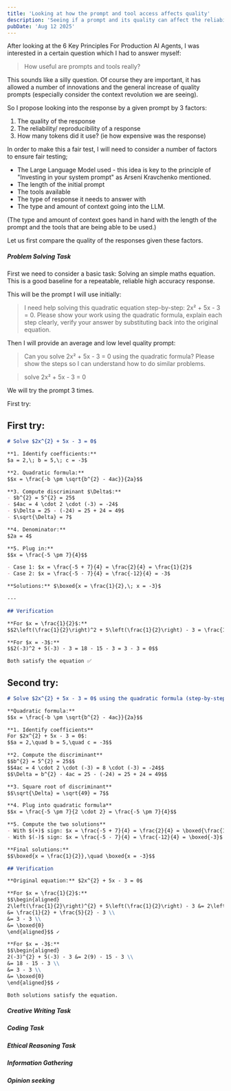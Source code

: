 ```yaml
---
title: 'Looking at how the prompt and tool access affects quality'
description: 'Seeing if a prompt and its quality can affect the reliability and quality of the response.'
pubDate: 'Aug 12 2025'
---
```


After looking at the 6 Key Principles For Production AI Agents, I was interested in a certain question which I had to answer myself:

> How useful are prompts and tools really? 

This sounds like a silly question. Of course they are important, it has allowed a number of innovations and the general increase of quality prompts (especially consider the context revolution we are seeing).

So I propose looking into the response by a given prompt by 3 factors:

1. The quality of the response
2. The reliability/ reproducibility of a response
3. How many tokens did it use? (ie how expensive was the response)

In order to make this a fair test, I will need to consider a number of factors to ensure fair testing;
- The Large Language Model used - this idea is key to the principle of "Investing in your system prompt" as Arseni Kravchenko mentioned.
- The length of the initial prompt
- The tools available
- The type of response it needs to answer with
- The type and amount of context going into the LLM.

(The type and amount of context goes hand in hand with the length of the prompt and the tools that are being able to be used.)

Let us first compare the quality of the responses given these factors.

##### Problem Solving Task

First we need to consider a basic task: Solving an simple maths equation. This is a good baseline for a repeatable, reliable high accuracy response.

This will be the prompt I will use initially:

> I need help solving this quadratic equation step-by-step: 2x² + 5x - 3 = 0. Please show your work using the quadratic formula, explain each step clearly, verify your answer by substituting back into the original equation.

Then I will provide an average and low level quality prompt:

> Can you solve 2x² + 5x - 3 = 0 using the quadratic formula? Please show the steps so I can understand how to do similar problems.

> solve 2x² + 5x - 3 = 0

We will try the prompt 3 times.

First try:

## First try:

```markdown
# Solve $2x^{2} + 5x - 3 = 0$

**1. Identify coefficients:**  
$a = 2,\; b = 5,\; c = -3$

**2. Quadratic formula:**  
$$x = \frac{-b \pm \sqrt{b^{2} - 4ac}}{2a}$$

**3. Compute discriminant $\Delta$:**  
- $b^{2} = 5^{2} = 25$  
- $4ac = 4 \cdot 2 \cdot (-3) = -24$  
- $\Delta = 25 - (-24) = 25 + 24 = 49$  
- $\sqrt{\Delta} = 7$

**4. Denominator:**  
$2a = 4$

**5. Plug in:**  
$$x = \frac{-5 \pm 7}{4}$$

- Case 1: $x = \frac{-5 + 7}{4} = \frac{2}{4} = \frac{1}{2}$  
- Case 2: $x = \frac{-5 - 7}{4} = \frac{-12}{4} = -3$

**Solutions:** $\boxed{x = \frac{1}{2},\; x = -3}$

---

## Verification

**For $x = \frac{1}{2}$:**  
$$2\left(\frac{1}{2}\right)^2 + 5\left(\frac{1}{2}\right) - 3 = \frac{1}{2} + \frac{5}{2} - 3 = 3 - 3 = 0$$

**For $x = -3$:**  
$$2(-3)^2 + 5(-3) - 3 = 18 - 15 - 3 = 3 - 3 = 0$$

Both satisfy the equation ✅
```

## Second try:

```markdown
# Solve $2x^{2} + 5x - 3 = 0$ using the quadratic formula (step-by-step)

**Quadratic formula:**
$$x = \frac{-b \pm \sqrt{b^{2} - 4ac}}{2a}$$

**1. Identify coefficients**
For $2x^{2} + 5x - 3 = 0$:
$$a = 2,\quad b = 5,\quad c = -3$$

**2. Compute the discriminant**
$$b^{2} = 5^{2} = 25$$
$$4ac = 4 \cdot 2 \cdot (-3) = 8 \cdot (-3) = -24$$
$$\Delta = b^{2} - 4ac = 25 - (-24) = 25 + 24 = 49$$

**3. Square root of discriminant**
$$\sqrt{\Delta} = \sqrt{49} = 7$$

**4. Plug into quadratic formula**
$$x = \frac{-5 \pm 7}{2 \cdot 2} = \frac{-5 \pm 7}{4}$$

**5. Compute the two solutions**
- With $(+)$ sign: $x = \frac{-5 + 7}{4} = \frac{2}{4} = \boxed{\frac{1}{2}}$
- With $(-)$ sign: $x = \frac{-5 - 7}{4} = \frac{-12}{4} = \boxed{-3}$

**Final solutions:**
$$\boxed{x = \frac{1}{2}},\quad \boxed{x = -3}$$

## Verification

**Original equation:** $2x^{2} + 5x - 3 = 0$

**For $x = \frac{1}{2}$:**
$$\begin{aligned}
2\left(\frac{1}{2}\right)^{2} + 5\left(\frac{1}{2}\right) - 3 &= 2\left(\frac{1}{4}\right) + \frac{5}{2} - 3 \\
&= \frac{1}{2} + \frac{5}{2} - 3 \\
&= 3 - 3 \\
&= \boxed{0}
\end{aligned}$$ ✓

**For $x = -3$:**
$$\begin{aligned}
2(-3)^{2} + 5(-3) - 3 &= 2(9) - 15 - 3 \\
&= 18 - 15 - 3 \\
&= 3 - 3 \\
&= \boxed{0}
\end{aligned}$$ ✓

Both solutions satisfy the equation.
```

##### Creative Writing Task

##### Coding Task

##### Ethical Reasoning Task

##### Information Gathering

##### Opinion seeking

